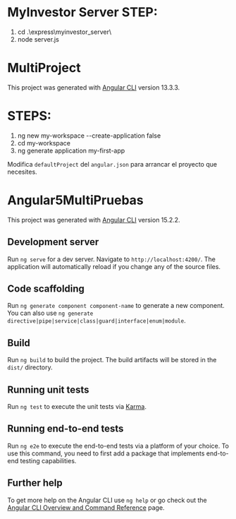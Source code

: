 # MyInvestor Server STEP:
1) cd .\express\myinvestor_server\
2) node server.js


# MultiProject

This project was generated with [Angular CLI](https://github.com/angular/angular-cli) version 13.3.3.

# STEPS:
1) ng new my-workspace --create-application false
2) cd my-workspace
3) ng generate application my-first-app

Modifica `defaultProject` del `angular.json` para arrancar el proyecto que necesites.



# Angular5MultiPruebas

This project was generated with [Angular CLI](https://github.com/angular/angular-cli) version 15.2.2.

## Development server

Run `ng serve` for a dev server. Navigate to `http://localhost:4200/`. The application will automatically reload if you change any of the source files.

## Code scaffolding

Run `ng generate component component-name` to generate a new component. You can also use `ng generate directive|pipe|service|class|guard|interface|enum|module`.

## Build

Run `ng build` to build the project. The build artifacts will be stored in the `dist/` directory.

## Running unit tests

Run `ng test` to execute the unit tests via [Karma](https://karma-runner.github.io).

## Running end-to-end tests

Run `ng e2e` to execute the end-to-end tests via a platform of your choice. To use this command, you need to first add a package that implements end-to-end testing capabilities.

## Further help

To get more help on the Angular CLI use `ng help` or go check out the [Angular CLI Overview and Command Reference](https://angular.io/cli) page.
